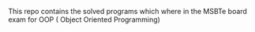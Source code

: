 This repo contains the solved programs which where in the MSBTe board exam for OOP ( Object Oriented Programming)

